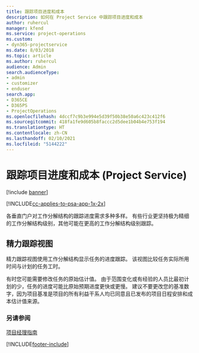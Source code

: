```yaml
---
title: 跟踪项目进度和成本
description: 如何在 Project Service 中跟踪项目进度和成本
author: ruhercul
manager: kfend
ms.service: project-operations
ms.custom:
- dyn365-projectservice
ms.date: 8/03/2018
ms.topic: article
ms.author: ruhercul
audience: Admin
search.audienceType:
- admin
- customizer
- enduser
search.app:
- D365CE
- D365PS
- ProjectOperations
ms.openlocfilehash: 4dccf7c9b3e994e5d39f50b38e50a6c423c412f6
ms.sourcegitcommit: 418fa1fe9d605b8faccc2d5dee1b04b4e753f194
ms.translationtype: HT
ms.contentlocale: zh-CN
ms.lasthandoff: 02/10/2021
ms.locfileid: "5144222"
---
```

# <a name="track-project-progress-and-cost-project-service"></a>跟踪项目进度和成本 (Project Service)

[!include [banner](../includes/psa-now-project-operations.md)]

[!INCLUDE[cc-applies-to-psa-app-1x-2x](../includes/cc-applies-to-psa-app-1x-2x.md)]

各垂直门户对工作分解结构的跟踪进度需求多种多样。 有些行业更坚持极为精细的工作分解结构级别，其他可能在更高的工作分解结构级别跟踪。  
  
## <a name="effort-tracking-view"></a>精力跟踪视图  
精力跟踪视图使用工作分解结构显示任务的进度跟踪。 该视图比较任务实际所用时间与计划的任务工时。  
  
有时您可能需要修改任务的原始估计值。 由于范围变化或有经验的人员比最初计划的少，任务的进度可能比原始预期进度更快或更慢。 建议不要更改您的基准数字，因为项目基准是项目的所有利益干系人均已同意且已发布的项目日程安排和成本估计值来源。  
  
### <a name="see-also"></a>另请参阅  
 [项目经理指南](../psa/project-manager-guide.md)


[!INCLUDE[footer-include](../includes/footer-banner.md)]